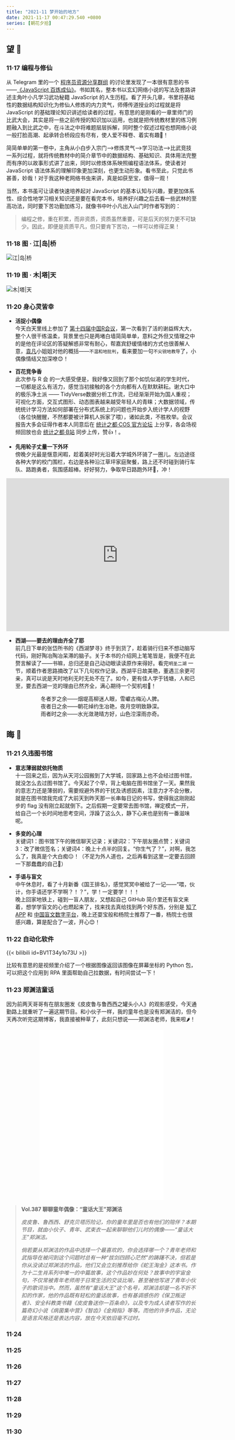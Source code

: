 ```yaml
---
title: "2021-11 梦开始的地方"
date: 2021-11-17 00:47:29.540 +0800
series: [朝花夕拾]
---
```


## 望 📡

### 11·17 编程与修仙

从 Telegram 里的一个 [程序员资源分享群组](https://t.me/joinchat/FwAZpxdwmTHP2W1sPydPAQ) 的讨论里发现了一本很有意思的书 ——[《JavaScript 百炼成仙》](https://github.com/DivinerHJF/Storage-Bucket/blob/main/%E3%80%8AJavaScript%20%E7%99%BE%E7%82%BC%E6%88%90%E4%BB%99%E3%80%8B.pdf)。书如其名，整本书以玄幻网络小说的写法及套路讲述主角叶小凡学习武功秘籍 JavaScript 的人生历程。看了开头几章，书里将基础性的数据结构知识化为修仙人修炼的内力灵气，师傅传道授业的过程就是将 JavaScript 的基础理论知识讲述给读者的过程，有意思的是刚看的一章里师门的比武大会，其实是将一些之前传授的知识加以运用，也就是把传统教材里的练习例题融入到比武之中，在斗法之中将难题层层拆解，同时整个叙述过程也想网络小说一般打脸高潮、起承转合桥段应有尽有，使人爱不释卷、着实有趣🎉！

简简单单的第一卷中，主角从小白步入宗门-->修炼灵气-->学习功法-->比武竞技一系列过程，就将传统教材中的简介章节中的数据结构、基础知识、具体用法完整而有序的以故事形式讲了出来，同时以修炼体系映照编程语法体系，使读者对 JavaScript 语法体系的理解印象更加深刻，也更生动形象。看书至此，只觉此书甚善，妙哉！对于我这种老网络书虫来讲，真是如获至宝，值得一观！

当然，本书虽可让读者快速培养起对 JavaScript 的基本认知与兴趣，要更加体系性、综合性地学习相关知识还是要在看完本书，培养好兴趣之后去看一些武林的至高功法，同时要下苦功勤加练习，就像书中叶小凡出入山门时作者写到的：

> 编程之修，重在积累，而非资质，资质虽然重要，可是后天的努力更不可缺少。因此，即便是资质平凡，但只要肯下苦功，一样可以修得正果！

### 11·18 图 · 江|岛|桥

![江|岛|桥](https://lh3.googleusercontent.com/2I7R1rABZvBH9jQQQB5pBF5dCebGcqPBAjreZBWA7FdDq_h8KOkU5g4GgYMJ4hIAF8jp8lVdtm4IGXoPUMXdu-T-MU1ek5IrgvD1fu6PQnXNjDnYP_XEkmzcTSEr35uNgAYeT05QEfkBhXidxV-H_xA_9VwefjJ7adm_hXscZgGIdpaLDG7Iw6ytLj0Jp8iqGFMnLXNiuYtD_mlTWg7kBqFbMiAUe5_3gNFMM2BI2Jbae6HuvI_IlMoBTDwif11TYKo3pAGzVT9h2Y2FOWZwhapYWdW31ZdT0CP6i7L3ivwSKuZnZufwOikDWEm3ieofrDaqzx4HhU5H6erqBaRs8-RkJ8tWROoWT464Fo89q2RLJLCAXzmMEvazkBm3C_wW3a4oeUlUeFOtFpDmHDiUihZwQAfAAoRpZjuOjszEIPxoIMwG_4CQyDqwXOPqzh5CgnShnEhqlCSonMOPLn5gMNEpbojVyjSJuaSXZ-YVsom1ABcpvtyublPI8Of0a4TY-WM70378kEi4KupOKsVyZqE8WGOh_VKwBbJbGkvJdKBr87axqnpoWuXTNREbiPkwJ4BfCPkPzpp0W8jMI5tQvdLrD6s4MqdQmIa3YdhDGtI44J5gN73Y1f8W2_GgcOfCn8qzuoTlfCyxAtuE5CI_UgJPFaZNDgF_qWpSnGEHt_KLvpI5yuetXSBxV8UWBZWBTyCDlmzE1ZqI4CyWbqV-ugc=w1398-h1048-no?authuser=0)

### 11·19 图 · 木|塔|天

![木|塔|天](https://lh3.googleusercontent.com/5ofSn5SCJ4WwKLAMW1hHvdqEYVVXbv06i1CE68lL-sNnoDxaO3n1RXIYxpW8G0gMmrcyOP-rdRvyGwKdD0DyMe5GbpTL-EYOEFGTv2upSmtZ6z1g86mhQ72fJ4JNa1DoojPYqjo2KspvqUdWikR2fHqkF9CDaXzQ-OLZ7pvxhzN-heHFAZh5MEjKZ4h87diV0un3VUYMn0kfQsdz4A11qAJM_lh8gqkjvfUnDDf61pUWoSY_OsNFVf8XR2ORfJS91Q45cNFmSGw7Gnrz_5J7j5424m3C_15vX-Yaz_DSjBBUpp5e8DbuqzI0qRGlKiCir4dJMQeq7XRtHoe4VYY5Iskvsw0L-avdMkBgayBfe2aRvRv_ZHf2BSnWSZPeWupCaDGV9DLefDD1N3wmgY6XOySH6lGyk0ZWlFz605oHLMUhd7ND_sAyahIn4DGbi4s1an8qJfA2XaZQOZFmKH61sfg4HbxEQpskk1keNxKYOFpP2EtZD9ifSfsidKR3Y4FfSldEjvVJEExpZZK8PHsN-wJjnd2GZ6TAkOgAMY9sn36DtTXGjjlb5Eh9P8KT-NkrP1av6lFborYAnlfDnVaBtrfwhm6Qx8FtMyyIaZw-crVNVGX5CeuTZes-PaeqiAOnPwK1fFw6MzIG8EKFieHZt85xu33AuFvtb-gjVMRPRb59OdyXobWAxos72v5Bxv1W399oZkOkemzzgO2vtVMMHvc=w1398-h1048-no?authuser=0)

### 11·20 身心灵皆幸

- **活捉小偶像**  
今天白天里线上参加了 [第十四届中国R会议](https://china-r.org/bj2021/index.html)，第一次看到了活的谢益辉大大，整个人很干练温柔，背景里也只是两堵白墙简简单单，意料之外但又情理之中的是他在评论区的答疑解惑非常有耐心，帮嘉宾舒缓情绪的方式也很善解人意，[袁凡](https://yuanfan.vercel.app/tags/r)小姐姐对他的概括——`不温和地批判`，看来要加一句`不尖锐地教导`了，小偶像情结又加深嘹😊！

- **百花竞争香**  
此次参与 R 会 的一大感受便是，我好像又回到了那个如饥似渴的学生时代，一切都是这么有活力，感觉当初接触的各个方向都有人在默默耕耘。谢大口中的极乐净土派 —— TidyVerse数据分析工作流，已经渐渐开始为国人重视；可视化方面，交互式图形、动态图表越来越受年轻人的青睐；大数据领域，传统统计学习方法如何部署在分布式系统上的问题也开始步入统计学人的视野（各位快醒醒，不然都要被计算机人拆家了喂），诸如此类，不胜枚举。会议报告大多会征得作者本人同意后在 [统计之都·COS 官方论坛](https://cosx.org/) 上分享，各会场视频回放也会 [统计之都·B站](https://space.bilibili.com/22035559) 同步上传，赞👍！。

- **先用轮子丈量一下外环**  
傍晚夕光最是惬意闲暇，趁着美好时光沿着大学城外环骑了一圈儿。左边途径各种大学的校门围栏，右边是各种沿江草坪家庭聚餐，路上还不时碰到骑行车队、路跑勇者，氛围感超棒。好好努力，争取早日路跑外环🏃‍，冲！

<div align="center">
    <iframe height='405' width='590' frameborder='0' allowtransparency='true' scrolling='no' src='https://www.strava.com/activities/6282428073/embed/8c5040712f2564db8b7e3e3f80bcabc78302b2fd'></iframe>
</div>

- **西湖——要去的理由齐全了耶**  
前几日下单的张岱所书的《西湖梦寻》终于到货了，趁着骑行归来不想动脑写代码，刚好陶冶陶冶呆滞的脑子。关于本书的介绍网上笔笔皆是，我便不在此赘言解读了——书嘛，总归还是自己动动眼读读原作来得好。看完`明圣二湖` 一节，顺着作者思路摘改了以下几句权作记录。西湖平日故美艳，董遇三余更可亲，真可以说是天时地利无时无处不在了。如今，更有佳人学于钱塘，人和已至，要去西湖一览的理由已然齐全，满心期待一个契机啦💖！

<div align="center">
冬者岁之余——烟堤高柳迷人眼，雪巘古梅沁人脾。</br>
夜者日之余——朝花绰约生冶艳，夜月空明致静深。</br>
雨者时之余——水光潋滟晴方好，山色涳濛雨亦奇。
</div>

## 晦 💫

### 11·21 久违图书馆

- **意志薄弱就依托物质**  
十一回来之后，因为从天河公园搬到了大学城，回家路上也不会经过图书馆，就没怎么去过图书馆了。今天起了个早，背上电脑在图书馆坐了一天。果然我的意志力还是薄弱的，需要规避外界的干扰及诱惑因素，注意力才不会分散，就是在图书馆我完成了大前天到昨天那一长串每日记的书写，使得我这刚刚起步的 flag 没有刚立起就倒下。之后假期一定要常去图书馆，禅定模式一开，给自己一个长时间地思考空间，浮躁了这么久，静下心来也是别有一番滋味呢。

- **多变的心理**  
关键词1：图书馆下午的微信聊天记录；关键词2：下午朋友圈点赞；关键词3：改了微信签名；关键词4：晚上十点半的回复。“你生气了？”，对啊，我怎么了，我真是个大白痴😑！（不足为外人道也，之后再看到这里一定要去回顾一下那蠢蠢的自己👀）

- **手语与盲文**  
中午休息时，看了十月新番《国王排名》，感觉冥冥中被给了一记——“喂，伙计，你手语还学不学啊？！？”，学！一定要学！！！  
晚上回家地铁上，碰到一盲人朋友，又想起自己 GitHub 简介里还有盲文来着，想学学盲文的心也燃起来了，找来找去真给找到两个好东西，分别是 [知了APP](https://apps.apple.com/cn/app/%E7%9F%A5%E4%BA%86-%E7%9B%B2%E4%BA%BA%E7%9F%A5%E8%AF%86%E6%8A%80%E8%83%BD%E5%AD%A6%E4%B9%A0%E5%B9%B3%E5%8F%B0/id1382487722) 和 [中国盲文数字平台](http://www.braille.org.cn:8080/braille-web/blinds/index.html)，晚上还耍宝般和杨院士推荐了一番，杨院士也很感兴趣，算是配合了一波，开心😊！

### 11·22 自动化软件

{{< bilibili id=BV1T34y1o73U >}}

比较有意思的是视频里介绍了一个根据图像返回该图像在屏幕坐标的 Python 包，可以把这个应用到 RPA 里面帮助自己拉数据，有时间尝试一下！

### 11·23 郑渊洁童话

因为前两天哥哥有在朋友圈发《皮皮鲁与鲁西西之罐头小人》的观影感受，今天通勤路上就重听了一遍这期节目。和小伙子一样，我的童年也是没有郑渊洁的，但今天再次听完这期博客，我直接被种草了，此刻只想说——郑渊洁老师，我来啦🌶！

<div style="text-align: center;">
<iframe frameborder="no" border="0" marginwidth="0" marginheight="0" width="330" height="450" src="//music.163.com/outchain/player?type=4&amp;id=340909068&amp;auto=0&amp;height=430"></iframe>
</div>

> **Vol.387 聊聊童年偶像：“童话大王”郑渊洁**
> 
> *皮皮鲁、鲁西西、舒克贝塔历险记，你的童年里是否也有他们的陪伴？本期节目，就由小伙子、青年、武束衣一起来聊聊他们儿时的偶像——“童话大王”郑渊洁。*  
>
> *倘若要从郑渊洁的作品中选择一个最喜欢的，你会选择哪一个？青年老师和武指导在被问到这个问题时总有一种“拔剑四顾心茫然”的踌躇不决，但若是你从没读过郑渊洁的作品，他们又会立刻推荐给你《蛇王淘金》这本书。作为十二生肖系列中唯一的中篇故事，这个作品妙在何处？故事中的宇宙金句，不仅常被青年老师用于日常生活的交谈比喻，甚至被他写进了青年小伙子的歌词当中。然而，虽然有“童话大王”这个名号，郑渊洁却是一名不折不扣的作家，他的作品既有轻松的童话故事，也有基调感伤的《保卫叛逆者》、安全科教类书籍《皮皮鲁送你一百条命》，以及专为成人读者写作的长篇奇幻小说《病菌集中营》《智齿》《金拇指》等等。而他的许多作品，无论是语言风格还是表达内容，放在今天依旧毫不过时。*

### 11·24

### 11·25

### 11·26

### 11·27

### 11·28

### 11·29

### 11·30